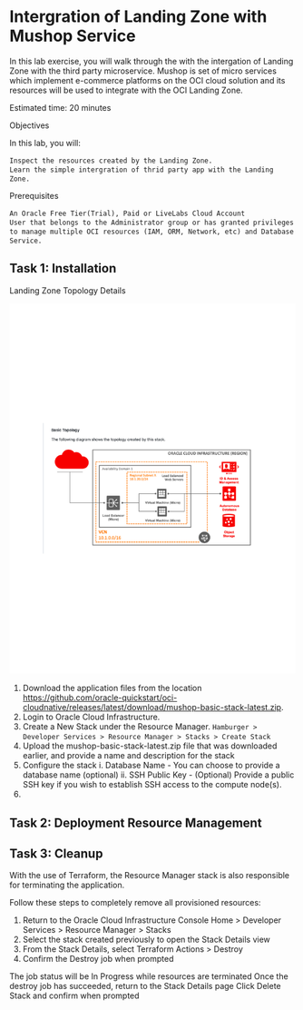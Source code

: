 
# Intergration of Landing Zone with Mushop Service

In this lab exercise, you will walk through the with the intergation of Landing Zone with the third party microservice. Mushop is set of micro services which implement e-commerce platforms on the OCI cloud solution and its resources will be used to integrate with the OCI Landing Zone.


Estimated time: 20 minutes

Objectives

In this lab, you will:

    Inspect the resources created by the Landing Zone.
    Learn the simple intergration of thrid party app with the Landing Zone.

Prerequisites

    An Oracle Free Tier(Trial), Paid or LiveLabs Cloud Account
    User that belongs to the Administrator group or has granted privileges to manage multiple OCI resources (IAM, ORM, Network, etc) and Database        Service.

## Task 1: Installation

Landing Zone Topology Details

![Topology](.//images/Mushop_Topology.png)

1)	Download the application files from the location https://github.com/oracle-quickstart/oci-cloudnative/releases/latest/download/mushop-basic-stack-latest.zip. 
2)	Login to Oracle Cloud Infrastructure.
3) Create a New Stack under the Resource Manager. 
    `Hamburger > Developer Services > Resource Manager > Stacks > Create Stack`
4) Upload the mushop-basic-stack-latest.zip file that was downloaded earlier, and provide a name and description for the stack
5)	Configure the stack
  i.	Database Name - You can choose to provide a database name (optional)
  ii.	SSH Public Key - (Optional) Provide a public SSH key if you wish to establish SSH access to the compute node(s).
6) 

## Task 2: Deployment Resource Management


## Task 3: Cleanup

With the use of Terraform, the Resource Manager stack is also responsible for terminating the application.

Follow these steps to completely remove all provisioned resources:

1) Return to the Oracle Cloud Infrastructure Console
    Home > Developer Services > Resource Manager > Stacks
2) Select the stack created previously to open the Stack Details view
3) From the Stack Details, select Terraform Actions > Destroy
4) Confirm the Destroy job when prompted

The job status will be In Progress while resources are terminated
Once the destroy job has succeeded, return to the Stack Details page
Click Delete Stack and confirm when prompted
